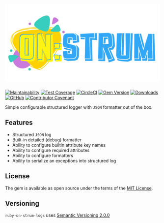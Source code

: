 # ![OnStrum::Logs - Simple configurable structured logger with JSON formatter out of the box](../assets/images/on_strum_logo.png)

[![Maintainability](https://api.codeclimate.com/v1/badges/2f4acd0ca4da58ca3b1e/maintainability)](https://codeclimate.com/github/on-strum/ruby-on-strum-logs/maintainability)
[![Test Coverage](https://api.codeclimate.com/v1/badges/2f4acd0ca4da58ca3b1e/test_coverage)](https://codeclimate.com/github/on-strum/ruby-on-strum-logs/test_coverage)
[![CircleCI](https://circleci.com/gh/on-strum/ruby-on-strum-logs/tree/master.svg?style=svg)](https://circleci.com/gh/on-strum/ruby-on-strum-logs/tree/master)
[![Gem Version](https://badge.fury.io/rb/on_strum-logs.svg)](https://badge.fury.io/rb/on_strum-logs)
[![Downloads](https://img.shields.io/gem/dt/on_strum-logs.svg?colorA=004d99&colorB=0073e6)](https://rubygems.org/gems/on_strum-logs)
[![GitHub](https://img.shields.io/github/license/on-strum/ruby-on-strum-logs)](LICENSE.txt)
[![Contributor Covenant](https://img.shields.io/badge/Contributor%20Covenant-v1.4%20adopted-ff69b4.svg)](CODE_OF_CONDUCT.md)

Simple configurable structured logger with `JSON` formatter out of the box.

## Features

- Structured `JSON` log
- Built-in detailed (debug) formatter
- Ability to configure builtin attribute key names
- Ability to configure required attributes
- Ability to configure formatters
- Ability to serialize an exceptions into structured log

## License

The gem is available as open source under the terms of the [MIT License](https://opensource.org/licenses/MIT).

## Versioning

`ruby-on-strum-logs` uses [Semantic Versioning 2.0.0](https://semver.org)
